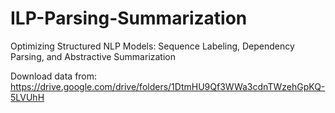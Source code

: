 # ILP-Parsing-Summarization
Optimizing Structured NLP Models: Sequence Labeling, Dependency Parsing, and Abstractive Summarization

Download data from: https://drive.google.com/drive/folders/1DtmHU9Qf3WWa3cdnTWzehGpKQ-5LVUhH